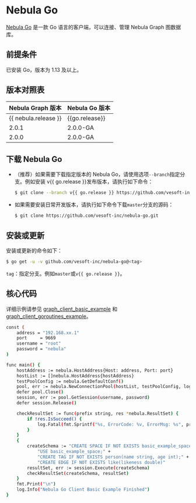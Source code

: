 # Nebula Go

[Nebula Go](https://github.com/vesoft-inc/nebula-go/tree/{{go.branch}}) 是一款 Go 语言的客户端，可以连接、管理 Nebula Graph 图数据库。

## 前提条件

已安装 Go，版本为 1.13 及以上。

## 版本对照表

|Nebula Graph 版本|Nebula Go 版本|
|:---|:---|
|{{ nebula.release }}|{{go.release}}|
|2.0.1|2.0.0-GA|
|2.0.0|2.0.0-GA|

## 下载 Nebula Go

- （推荐）如果需要下载指定版本的 Nebula Go，请使用选项`--branch`指定分支。例如安装 v{{ go.release }}发布版本，请执行如下命令：

  ```bash
  $ git clone --branch v{{ go.release }} https://github.com/vesoft-inc/nebula-go.git
  ```

- 如果需要安装日常开发版本，请执行如下命令下载`master`分支的源码：

  ```bash
  $ git clone https://github.com/vesoft-inc/nebula-go.git
  ```

## 安装或更新

安装或更新的命令如下：

```bash
$ go get -u -v github.com/vesoft-inc/nebula-go@<tag>
```

`tag`：指定分支。例如`master`或`v{{ go.release }}`。

## 核心代码

详细示例请参见 [graph_client_basic_example](https://github.com/vesoft-inc/nebula-go/blob/master/basic_example/graph_client_basic_example.go) 和 [graph_client_goroutines_example](https://github.com/vesoft-inc/nebula-go/blob/master/gorountines_example/graph_client_goroutines_example.go)。

```bash
const (
	address = "192.168.xx.1"
	port     = 9669
	username = "root"
	password = "nebula"
)

func main() {
	hostAddress := nebula.HostAddress{Host: address, Port: port}
	hostList := []nebula.HostAddress{hostAddress}
	testPoolConfig := nebula.GetDefaultConf()
	pool, err := nebula.NewConnectionPool(hostList, testPoolConfig, log)
	defer pool.Close()
	session, err := pool.GetSession(username, password)
	defer session.Release()

	checkResultSet := func(prefix string, res *nebula.ResultSet) {
		if !res.IsSucceed() {
			log.Fatal(fmt.Sprintf("%s, ErrorCode: %v, ErrorMsg: %s", prefix, res.GetErrorCode(), res.GetErrorMsg()))
		}
	}
	{
		createSchema := "CREATE SPACE IF NOT EXISTS basic_example_space(vid_type=FIXED_STRING(20)); " +
			"USE basic_example_space;" +
			"CREATE TAG IF NOT EXISTS person(name string, age int);" +
			"CREATE EDGE IF NOT EXISTS like(likeness double)"
		resultSet, err := session.Execute(createSchema)
		checkResultSet(createSchema, resultSet)
	}
	fmt.Print("\n")
	log.Info("Nebula Go Client Basic Example Finished")
}
```
